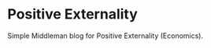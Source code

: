 Positive Externality
====================

Simple Middleman blog for Positive Externality (Economics).
